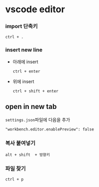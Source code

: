 # vscode editor

### import 단축키

`ctrl + .`

### insert new line

- 아래에 insert

  `ctrl + enter`

- 위에 insert

  `ctrl + shift + enter`

## open in new tab

`settings.json`파일에 다음을 추가

`"workbench.editor.enablePreview": false`



### 복사 붙여넣기

`alt + shift  + 방향키`



### 파일 찾기

`ctrl + p`
